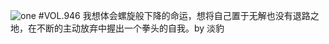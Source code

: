 ![one](http://image.wufazhuce.com/FmgEmLTMeCT_Ie7BAJ7K9-r2KjnN)
#VOL.946
我想体会螺旋般下降的命运，想将自己置于无解也没有退路之地，在不断的主动放弃中握出一个拳头的自我。by 淡豹